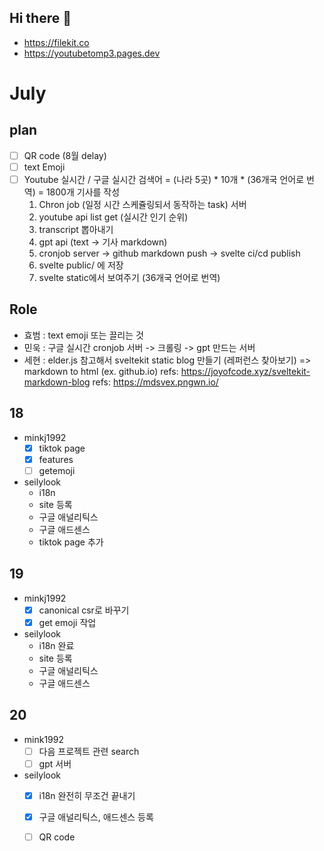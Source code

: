 ## Hi there 👋

- https://filekit.co
- https://youtubetomp3.pages.dev

# July
## plan
- [ ] QR code (8월 delay)
- [ ] text Emoji
- [ ] Youtube 실시간 / 구글 실시간 검색어 = (나라 5곳) * 10개 * (36개국 언어로 번역) = 1800개 기사를 작성
  1. Chron job (일정 시간 스케쥴링되서 동작하는 task) 서버
    1. youtube api list get (실시간 인기 순위)
    2. transcript 뽑아내기
    3. gpt api (text -> 기사 markdown)
    4. cronjob server -> github markdown push -> svelte ci/cd publish
    5. svelte public/ 에 저장
    6. svelte static에서 보여주기 (36개국 언어로 번역)


## Role
- 효범 : text emoji 또는 끌리는 것
- 민욱 : 구글 실시간 cronjob 서버 -> 크롤링 -> gpt 만드는 서버 
- 세현 : elder.js 참고해서 sveltekit static blog 만들기 (레퍼런스 찾아보기) => markdown to html (ex. github.io)
  refs: https://joyofcode.xyz/sveltekit-markdown-blog
  refs: https://mdsvex.pngwn.io/
  

## 18
- minkj1992
  - [x] tiktok page
  - [x] features
  - [ ] getemoji
- seilylook
  - i18n
  - site 등록
  - 구글 애널리틱스
  - 구글 애드센스
  - tiktok page 추가
## 19
- minkj1992
  - [x] canonical csr로 바꾸기
  - [x] get emoji 작업
- seilylook
  - i18n 완료
  - site 등록
  - 구글 애널리틱스
  - 구글 애드센스
## 20
- mink1992
  - [ ] 다음 프로젝트 관련 search
  - [ ] gpt 서버
- seilylook
  - [x] i18n 완전히 무조건 끝내기
  - [x] 구글 애널리틱스, 애드센스 등록
  - [ ] QR code
 

